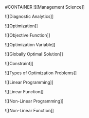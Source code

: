 #CONTAINER
![[Management Science]]

![[Diagnostic Analytics]]

![[Optimization]]

![[Objective Function]]

![[Optimization Variable]]

![[Globally Optimal Solution]]

![[Constraint]]

![[Types of Optimization Problems]]

![[Linear Programming]]

![[Linear Function]]

![[Non-Linear Programming]]

![[Non-Linear Function]]